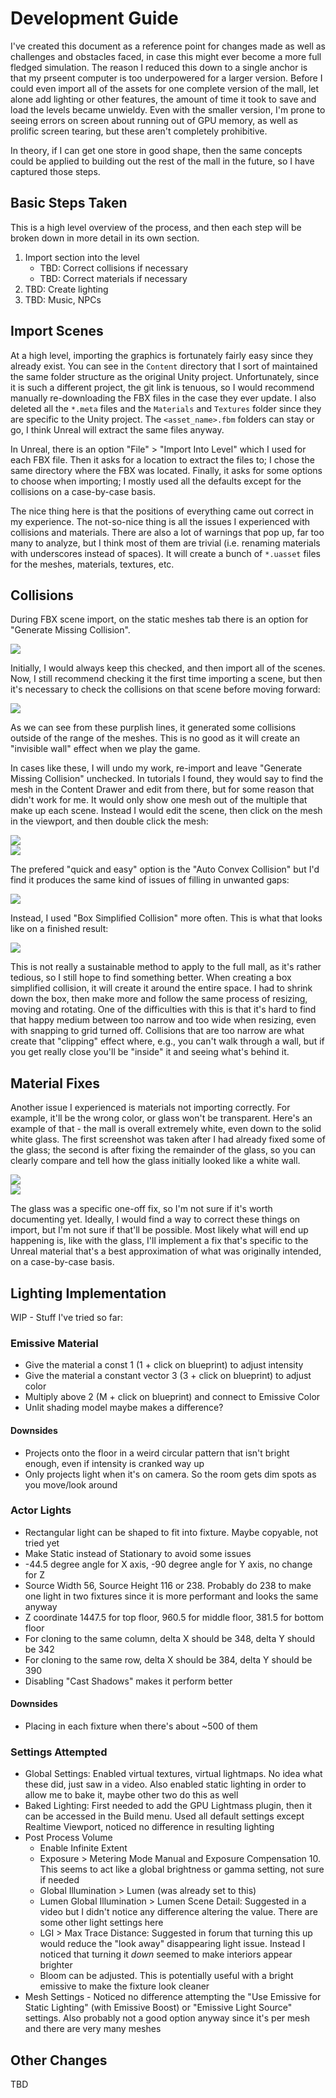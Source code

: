 # Development Guide

I've created this document as a reference point for changes made as well as challenges and obstacles faced, in case this might ever become a more full fledged simulation. The reason I reduced this down to a single anchor is that my prseent computer is too underpowered for a larger version. Before I could even import all of the assets for one complete version of the mall, let alone add lighting or other features, the amount of time it took to save and load the levels became unwieldy. Even with the smaller version, I'm prone to seeing errors on screen about running out of GPU memory, as well as prolific screen tearing, but these aren't completely prohibitive.

In theory, if I can get one store in good shape, then the same concepts could be applied to building out the rest of the mall in the future, so I have captured those steps.

## Basic Steps Taken

This is a high level overview of the process, and then each step will be broken down in more detail in its own section.

1. Import section into the level
    - TBD: Correct collisions if necessary
    - TBD: Correct materials if necessary
2. TBD: Create lighting
3. TBD: Music, NPCs

## Import Scenes

At a high level, importing the graphics is fortunately fairly easy since they already exist. You can see in the `Content` directory that I sort of maintained the same folder structure as the original Unity project. Unfortunately, since it is such a different project, the git link is tenuous, so I would recommend manually re-downloading the FBX files in the case they ever update. I also deleted all the `*.meta` files and the `Materials` and `Textures` folder since they are specific to the Unity project. The `<asset_name>.fbm` folders can stay or go, I think Unreal will extract the same files anyway.

In Unreal, there is an option "File" > "Import Into Level" which I used for each FBX file. Then it asks for a location to extract the files to; I chose the same directory where the FBX was located. Finally, it asks for some options to choose when importing; I mostly used all the defaults except for the collisions on a case-by-case basis.

The nice thing here is that the positions of everything came out correct in my experience. The not-so-nice thing is all the issues I experienced with collisions and materials. There are also a lot of warnings that pop up, far too many to analyze, but I think most of them are trivial (i.e. renaming materials with underscores instead of spaces). It will create a bunch of `*.uasset` files for the meshes, materials, textures, etc.

## Collisions

During FBX scene import, on the static meshes tab there is an option for "Generate Missing Collision". 

![](./Screenshots/Guide-01.PNG)

Initially, I would always keep this checked, and then import all of the scenes. Now, I still recommend checking it the first time importing a scene, but then it's necessary to check the collisions on that scene before moving forward:

![](./Screenshots/Guide-02.PNG)

As we can see from these purplish lines, it generated some collisions outside of the range of the meshes. This is no good as it will create an "invisible wall" effect when we play the game.

In cases like these, I will undo my work, re-import and leave "Generate Missing Collision" unchecked. In tutorials I found, they would say to find the mesh in the Content Drawer and edit from there, but for some reason that didn't work for me. It would only show one mesh out of the multiple that make up each scene. Instead I would edit the scene, then click on the mesh in the viewport, and then double click the mesh:

![](./Screenshots/Guide-03.PNG)  
![](./Screenshots/Guide-04.PNG)

The prefered "quick and easy" option is the "Auto Convex Collision" but I'd find it produces the same kind of issues of filling in unwanted gaps:

![](./Screenshots/Guide-05.png)

Instead, I used "Box Simplified Collision" more often. This is what that looks like on a finished result:

![](./Screenshots/Guide-06.png)

This is not really a sustainable method to apply to the full mall, as it's rather tedious, so I still hope to find something better. When creating a box simplified collision, it will create it around the entire space. I had to shrink down the box, then make more and follow the same process of resizing, moving and rotating. One of the difficulties with this is that it's hard to find that happy medium between too narrow and too wide when resizing, even with snapping to grid turned off. Collisions that are too narrow are what create that "clipping" effect where, e.g., you can't walk through a wall, but if you get really close you'll be "inside" it and seeing what's behind it.

## Material Fixes

Another issue I experienced is materials not importing correctly. For example, it'll be the wrong color, or glass won't be transparent. Here's an example of that - the mall is overall extremely white, even down to the solid white glass. The first screenshot was taken after I had already fixed some of the glass; the second is after fixing the remainder of the glass, so you can clearly compare and tell how the glass initially looked like a white wall.

![](./Screenshots/Guide-07.PNG)  
![](./Screenshots/Guide-08.PNG)

The glass was a specific one-off fix, so I'm not sure if it's worth documenting yet. Ideally, I would find a way to correct these things on import, but I'm not sure if that'll be possible. Most likely what will end up happening is, like with the glass, I'll implement a fix that's specific to the Unreal material that's a best approximation of what was originally intended, on a case-by-case basis.

## Lighting Implementation

WIP - Stuff I've tried so far:

### Emissive Material

- Give the material a const 1 (1 + click on blueprint) to adjust intensity
- Give the material a constant vector 3 (3 + click on blueprint) to adjust color
- Multiply above 2 (M + click on blueprint) and connect to Emissive Color
- Unlit shading model maybe makes a difference?

#### Downsides
- Projects onto the floor in a weird circular pattern that isn't bright enough, even if intensity is cranked way up
- Only projects light when it's on camera. So the room gets dim spots as you move/look around

### Actor Lights
- Rectangular light can be shaped to fit into fixture. Maybe copyable, not tried yet
- Make Static instead of Stationary to avoid some issues
- -44.5 degree angle for X axis, -90 degree angle for Y axis, no change for Z
- Source Width 56, Source Height 116 or 238. Probably do 238 to make one light in two fixtures since it is more performant and looks the same anyway
- Z coordinate 1447.5 for top floor, 960.5 for middle floor, 381.5 for bottom floor
- For cloning to the same column, delta X should be 348, delta Y should be 342
- For cloning to the same row, delta X should be 384, delta Y should be 390
- Disabling "Cast Shadows" makes it perform better

#### Downsides

- Placing in each fixture when there's about ~500 of them

### Settings Attempted

- Global Settings: Enabled virtual textures, virtual lightmaps. No idea what these did, just saw in a video. Also enabled static lighting in order to allow me to bake it, maybe other two do this as well
- Baked Lighting: First needed to add the GPU Lightmass plugin, then it can be accessed in the Build menu. Used all default settings except Realtime Viewport, noticed no difference in resulting lighting
- Post Process Volume
    - Enable Infinite Extent
    - Exposure > Metering Mode Manual and Exposure Compensation 10. This seems to act like a global brightness or gamma setting, not sure if needed
    - Global Illumination > Lumen (was already set to this)
    - Lumen Global Illumination > Lumen Scene Detail: Suggested in a video but I didn't notice any difference altering the value. There are some other light settings here
    - LGI > Max Trace Distance: Suggested in forum that turning this up would reduce the "look away" disappearing light issue. Instead I noticed that turning it _down_ seemed to make interiors appear brighter
    - Bloom can be adjusted. This is potentially useful with a bright emissive to make the fixture look cleaner
- Mesh Settings - Noticed no difference attempting the "Use Emissive for Static Lighting" (with Emissive Boost) or "Emissive Light Source" settings. Also probably not a good option anyway since it's per mesh and there are very many meshes

## Other Changes

TBD